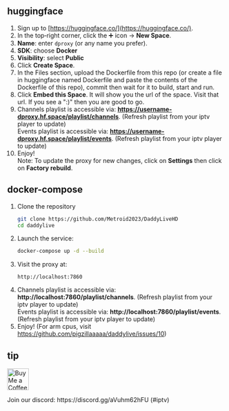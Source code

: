 ## huggingface
1. Sign up to [https://huggingface.co/](https://huggingface.co/).
2. In the top‑right corner, click the ➕ icon → **New Space**.
3. **Name**: enter `dproxy` (or any name you prefer).
4. **SDK**: choose **Docker**
5. **Visibility**: select **Public**
6. Click **Create Space**.
7. In the Files section, upload the Dockerfile from this repo (or create a file in huggingface named Dockerfile and paste the contents of the Dockerfile of this repo), commit then wait for it to build, start and run.
8. Click **Embed this Space**. It will show you the url of the space. Visit that url. If you see a ":)" then you are good to go.
9. Channels playlist is accessible via: **https://username-dproxy.hf.space/playlist/channels**. (Refresh playlist from your iptv player to update)</br>
   Events playlist is accessible via: **https://username-dproxy.hf.space/playlist/events**. (Refresh playlist from your iptv player to update)
10. Enjoy! </br>
Note: To update the proxy for new changes, click on **Settings** then click on **Factory rebuild**.

## docker-compose
1. Clone the repository
   ```bash
   git clone https://github.com/Metroid2023/DaddyLiveHD
   cd daddylive
   ```
2. Launch the service:
   ```bash
   docker-compose up -d --build
   ```
3. Visit the proxy at:
   ```text
   http://localhost:7860  
4. Channels playlist is accessible via: **http://localhost:7860/playlist/channels**. (Refresh playlist from your iptv player to update)</br>
   Events playlist is accessible via: **http://localhost:7860/playlist/events**. (Refresh playlist from your iptv player to update)
5. Enjoy! (For arm cpus, visit https://github.com/pigzillaaaaa/daddylive/issues/10)



## tip

<p align="left">
  <a href="https://ko-fi.com/pigzillaaaaa" target="_blank">
    <img src="https://cdn.ko-fi.com/cdn/kofi5.png" alt="Buy Me a Coffee" style="height:50px;" />
  </a>
</p>
Join our discord: https://discord.gg/aVuhm62hFU (#iptv)
